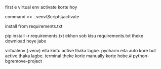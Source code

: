 first e virtual env activate korte hoy

command >> .\.venv\Scripts\activate

install from requirements.txt

pip install -r requirements.txt
ekhon sob kisu requirements.txt theke download hoye jabe

virtualenv (.venv) eita kintu active thaka lagbe. pycharm eita auto kore but active thaka lagbe. terminal theke korle manually korte hobe.# python-bgremove-project
